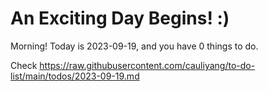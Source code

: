 # An Exciting Day Begins! :)

Morning! Today is 2023-09-19, and you have 0 things to do.

Check https://raw.githubusercontent.com/cauliyang/to-do-list/main/todos/2023-09-19.md